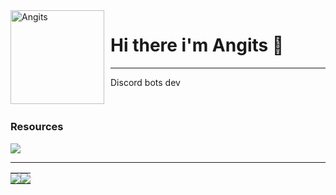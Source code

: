 <img width="150" height="150" align="left" style="float: left; margin: 0 10px 0 0;" alt="Angits" src="https://avatars.githubusercontent.com/u/101424755?v=4">

# Hi there i'm Angits 🦝

---

Discord bots dev

##

<div align="auto" style="display: inline-block;">
   <h3 align="auto">Resources</h1>
    <img src="https://skillicons.dev/icons?i=discord,bots,github,py,ruby,git,vscode,postgres,bash,linux&perline=5" />
</div>

---

<table>
    <tr>
       <td align="center" style="padding: 0; width: 50%;">
          <img
             align="center"
             style="padding: 0;"
             src="https://github-readme-stats.vercel.app/api/?username=Angits&show_icons=true&title_color=4F8CC9&text_color=9f9f9f&bg_color=00000000&hide_border=true&icon_color=4F8CC9&hide_title=true&count_private=true"
          />
       </td>
       <td align="center" style="padding:0;width:50%;">
          <img
             align="center"
             style="padding:0;"
             src="https://github-readme-stats.vercel.app/api/top-langs/?username=Angits&layout=compact&show_icons=true&title_color=4F8CC9&text_color=9f9f9f&bg_color=00000000&hide_border=true&icon_color=00000000&count_private=true"
          />
       </td>
    </tr>
</table>
